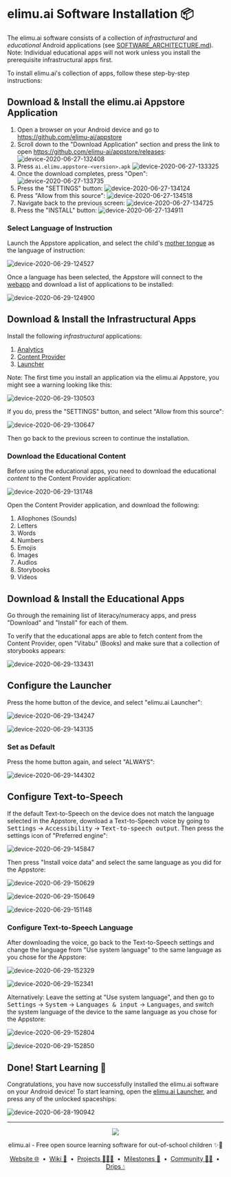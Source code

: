 # elimu.ai Software Installation 📦

The elimu.ai software consists of a collection of _infrastructural_ and _educational_ Android applications (see [SOFTWARE_ARCHITECTURE.md](SOFTWARE_ARCHITECTURE.md)). Note: Individual educational apps will not work unless you install the prerequisite infrastructural apps first.

To install elimu.ai's collection of apps, follow these step-by-step instructions:


## Download & Install the elimu.ai Appstore Application

1. Open a browser on your Android device and go to https://github.com/elimu-ai/appstore
1. Scroll down to the "Download Application" section and press the link to open https://github.com/elimu-ai/appstore/releases:
  ![device-2020-06-27-132408](https://user-images.githubusercontent.com/15718174/85915493-87145900-b87a-11ea-93bf-41d7071f96ea.png)
1. Press `ai.elimu.appstore-<version>.apk`
  ![device-2020-06-27-133325](https://user-images.githubusercontent.com/15718174/85915526-e7a39600-b87a-11ea-9d92-a030a752c8ea.png)
1. Once the download completes, press "Open":
  ![device-2020-06-27-133735](https://user-images.githubusercontent.com/15718174/85915598-8203d980-b87b-11ea-802f-2f0fa60e4aab.png)
1. Press the "SETTINGS" button:
  ![device-2020-06-27-134124](https://user-images.githubusercontent.com/15718174/85915673-140be200-b87c-11ea-94cb-401fa86479b4.png)
1. Press "Allow from this source":
  ![device-2020-06-27-134518](https://user-images.githubusercontent.com/15718174/85915734-867cc200-b87c-11ea-83ca-66159013e5b9.png)
1. Navigate back to the previous screen:
  ![device-2020-06-27-134725](https://user-images.githubusercontent.com/15718174/85915758-ce9be480-b87c-11ea-876a-f934e94d156f.png)
1. Press the "INSTALL" button:
  ![device-2020-06-27-134911](https://user-images.githubusercontent.com/15718174/85915786-10c52600-b87d-11ea-93c5-a859e105913c.png)

### Select Language of Instruction

Launch the Appstore application, and select the child's [mother tongue](PEDAGOGY.md) as the language of instruction:

![device-2020-06-29-124527](https://user-images.githubusercontent.com/15718174/85973805-84466f00-ba06-11ea-942b-e22e57ff5af8.png)

Once a language has been selected, the Appstore will connect to the [webapp](https://github.com/elimu-ai/webapp) and download a list of applications to be installed:

![device-2020-06-29-124900](https://user-images.githubusercontent.com/15718174/85974023-f4ed8b80-ba06-11ea-9509-dbaf06c2c417.png)


## Download & Install the Infrastructural Apps

Install the following _infrastructural_ applications:
  1. [Analytics](https://github.com/elimu-ai/analytics)
  1. [Content Provider](https://github.com/elimu-ai/content-provider)
  1. [Launcher](https://github.com/elimu-ai/launcher)

Note: The first time you install an application via the elimu.ai Appstore, you might see a warning looking like this:

![device-2020-06-29-130503](https://user-images.githubusercontent.com/15718174/85974886-32ebaf00-ba09-11ea-8c1b-11f6cfc6baf0.png)

If you do, press the "SETTINGS" button, and select "Allow from this source":

![device-2020-06-29-130647](https://user-images.githubusercontent.com/15718174/85975003-852cd000-ba09-11ea-83cd-e8fd9d5637fb.png)

Then go back to the previous screen to continue the installation.

### Download the Educational Content

Before using the educational apps, you need to download the educational _content_ to the Content Provider application:

![device-2020-06-29-131748](https://user-images.githubusercontent.com/15718174/85975561-0173e300-ba0b-11ea-88a0-0a5fa8e35a18.png)

Open the Content Provider application, and download the following:
  1. Allophones (Sounds)
  1. Letters
  1. Words
  1. Numbers
  1. Emojis
  1. Images
  1. Audios
  1. Storybooks
  1. Videos


## Download & Install the Educational Apps

Go through the remaining list of literacy/numeracy apps, and press "Download" and "Install" for each of them.

To verify that the educational apps are able to fetch content from the Content Provider, open "Vitabu" (Books) and make sure that a collection of storybooks appears:

![device-2020-06-29-133431](https://user-images.githubusercontent.com/15718174/85976530-5ca6d500-ba0d-11ea-934f-f9efab6de48c.png)


## Configure the Launcher

Press the home button of the device, and select "elimu.ai Launcher":

![device-2020-06-29-134247](https://user-images.githubusercontent.com/15718174/85977141-93311f80-ba0e-11ea-8db5-5ccf190a5734.png)

![device-2020-06-29-143135](https://user-images.githubusercontent.com/15718174/85980653-659ba480-ba15-11ea-985f-91303d4ab569.png)

### Set as Default

Press the home button again, and select "ALWAYS":

![device-2020-06-29-144302](https://user-images.githubusercontent.com/15718174/85981525-e7400200-ba16-11ea-8beb-a29cb3f2d03c.png)


## Configure Text-to-Speech

If the default Text-to-Speech on the device does not match the language selected in the Appstore, download a Text-to-Speech voice by going to <kbd>Settings</kbd> → <kbd>Accessibility</kbd> → <kbd>Text-to-speech output</kbd>. Then press the settings icon of "Preferred engine":

![device-2020-06-29-145847](https://user-images.githubusercontent.com/15718174/85982882-25d6bc00-ba19-11ea-8030-1c6b941aa14d.png)

Then press "Install voice data" and select the same language as you did for the Appstore:

![device-2020-06-29-150629](https://user-images.githubusercontent.com/15718174/85983516-389dc080-ba1a-11ea-81b0-ed3af33bfcd4.png)

![device-2020-06-29-150649](https://user-images.githubusercontent.com/15718174/85983523-3b001a80-ba1a-11ea-8b20-74b19fd5e943.png)

![device-2020-06-29-151148](https://user-images.githubusercontent.com/15718174/85983944-f5901d00-ba1a-11ea-9606-717fca1e741f.png)

### Configure Text-to-Speech Language

After downloading the voice, go back to the Text-to-Speech settings and change the language from "Use system language" to the same language as you chose for the Appstore:

![device-2020-06-29-152329](https://user-images.githubusercontent.com/15718174/85984968-8b787780-ba1c-11ea-8249-daf6153f2690.png)

![device-2020-06-29-152341](https://user-images.githubusercontent.com/15718174/85984974-8e736800-ba1c-11ea-8a8c-308f8f179c0b.png)

Alternatively: Leave the setting at "Use system language", and then go to <kbd>Settings</kbd> → <kbd>System</kbd> → <kbd>Languages & input</kbd> → <kbd>Languages</kbd>, and switch the system language of the device to the same language as you chose for the Appstore:

![device-2020-06-29-152804](https://user-images.githubusercontent.com/15718174/85985325-2a9d6f00-ba1d-11ea-8054-7b777955a9fc.png)

![device-2020-06-29-152850](https://user-images.githubusercontent.com/15718174/85985392-4143c600-ba1d-11ea-9efa-6e89908b5f94.png)


## Done! Start Learning 🚀

Congratulations, you have now successfully installed the elimu.ai software on your Android device! To start learning, open the [elimu.ai Launcher](https://github.com/elimu-ai/launcher), and press any of the unlocked spaceships:

![device-2020-06-28-190942](https://user-images.githubusercontent.com/15718174/85985773-c4651c00-ba1d-11ea-94fc-96cc7c9a57d1.png)

---

<p align="center">
  <img src="https://github.com/elimu-ai/webapp/blob/main/src/main/webapp/static/img/logo-text-256x78.png" />
</p>
<p align="center">
  elimu.ai - Free open source learning software for out-of-school children ✨🚀
</p>
<p align="center">
  <a href="https://elimu.ai">Website 🌐</a>
  &nbsp;•&nbsp;
  <a href="https://github.com/elimu-ai/wiki#readme">Wiki 📃</a>
  &nbsp;•&nbsp;
  <a href="https://github.com/orgs/elimu-ai/projects?query=is%3Aopen">Projects 👩🏽‍💻</a>
  &nbsp;•&nbsp;
  <a href="https://github.com/elimu-ai/wiki/milestones">Milestones 🎯</a>
  &nbsp;•&nbsp;
  <a href="https://github.com/elimu-ai/wiki#open-source-community">Community 👋🏽</a>
  &nbsp;•&nbsp;
  <a href="https://www.drips.network/app/drip-lists/41305178594442616889778610143373288091511468151140966646158126636698">Drips 💧</a>
</p>
